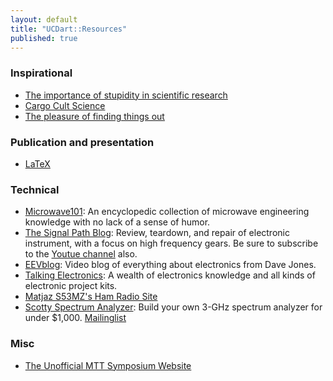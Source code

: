 ```yaml
---
layout: default
title: "UCDart::Resources"
published: true
---
```


### Inspirational

* [The importance of stupidity in scientific research](http://jcs.biologists.org/content/121/11/1771.full)
* [Cargo Cult Science](http://www.lhup.edu/~DSIMANEK/cargocul.htm)
* [The pleasure of finding things out](https://www.youtube.com/watch?v=Bgaw9qe7DEE)

### Publication and presentation

* [LaTeX](/resources/latex.html)

### Technical

* [Microwave101](http://www.microwaves101.com/): An encyclopedic collection of microwave engineering knowledge with no lack of a sense of humor. 
* [The Signal Path Blog](http://thesignalpath.com/blogs/): Review, teardown, and repair of electronic instrument, with a focus on high frequency gears. Be sure to subscribe to the [Youtue channel](https://www.youtube.com/user/TheSignalPathBlog) also. 
* [EEVblog](http://www.youtube.com/user/EEVblog?feature=watch): Video blog of everything about electronics from Dave Jones.
* [Talking Electronics](http://www.talkingelectronics.com/): A wealth of electronics knowledge and all kinds of electronic project kits. 
* [Matjaz S53MZ's Ham Radio Site](http://lea.hamradio.si/~s53mv/)
* [Scotty Spectrum Analyzer](http://www.scottyspectrumanalyzer.com/): Build your own 3-GHz spectrum analyzer for under $1,000. [Mailinglist](https://groups.yahoo.com/neo/groups/spectrumanalyzer/info)

### Misc

* [The Unofficial MTT Symposium Website](http://www.nonlintec.com/mttsymposium/)
